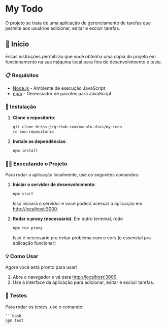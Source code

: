 # My Todo

O projeto se trata de uma aplicação de gerenciamento de tarefas que permite aos usuários adicionar, editar e excluir tarefas.

## 🚀 Início

Essas instruções permitirão que você obtenha uma cópia do projeto em funcionamento na sua máquina local para fins de desenvolvimento e teste.

### 📋 Requisitos

- [Node.js](https://nodejs.org/) - Ambiente de execução JavaScript
- [npm](https://www.npmjs.com/) - Gerenciador de pacotes para JavaScript

### 🔧 Instalação

1. **Clone o repositório**:
    ```bash
    git clone https://github.com/manolo-dias/my-todo
    cd seu-repositorio
    ```

2. **Instale as dependências**:
    ```bash
    npm install
    ```

### 🏃‍♂️ Executando o Projeto

Para rodar a aplicação localmente, use os seguintes comandos:

1. **Iniciar o servidor de desenvolvimento**:
    ```bash
    npm start
    ```
    Isso iniciará o servidor e você poderá acessar a aplicação em [http://localhost:3000](http://localhost:3000).

2. **Rodar o proxy (necessário)**:
Em outro terminal, rode 
    ```bash 
    npm run proxy 
    ```
    Isso é necessario pra evitar problema com o cors (e essencial pra aplicação funcionar)
    

### 💡 Como Usar
Agora você está pronto para usar!

1. Abra o navegador e vá para [http://localhost:3000](http://localhost:3000).
2. Use a interface da aplicação para adicionar, editar e excluir tarefas.

### 🔄 Testes

Para rodar os testes, use o comando:

    ```bash
    npm test
    ```
